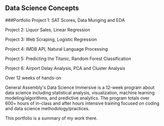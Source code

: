## Data Science Concepts
###Portfolio
Project 1: SAT Scores, Data Munging and EDA

Project 2: Liquor Sales, Linear Regression

Project 3: Web Scraping, Logistic Regression

Project 4: IMDB API, Natural Language Processing 

Project 5: Predicting the Titanic, Random Forest Classification 

Project 6: Airport Delay Analysis, PCA and Cluster Analysis

Over 12 weeks of hands-on 

General Assembly's Data Science Immersive is a 12-week program about data science including statistical analysis, visualization, machine learning modeling/algorithms, and predictive analytics. The program totals over 600+ hours of in-class and after hours intensive training focused on coding and data science methodology/practices.

This portfolio is a summary of my work there. 

